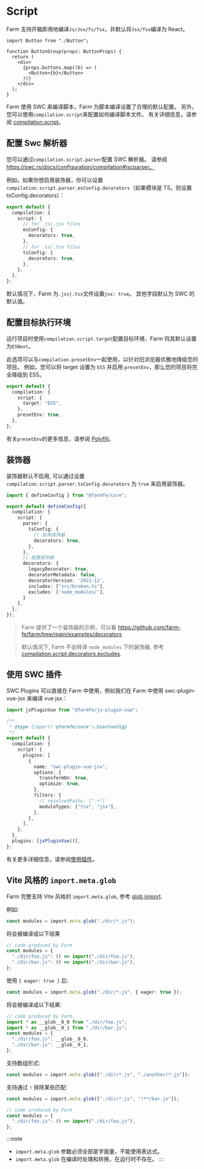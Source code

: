 # Script

Farm 支持开箱即用地编译`Js/Jsx/Ts/Tsx`，并默认将`Jsx/Tsx`编译为 React。

```tsx title="./button.tsx"
import Button from "./Button";

function ButtonGroup(props: ButtonProps) {
  return (
    <div>
      {props.buttons.map((b) => (
        <Button>{b}</Button>
      ))}
    </div>
  );
}
```

Farm 使用 SWC 来编译脚本，Farm 为脚本编译设置了合理的默认配置。 另外，您可以使用`compilation.script`来配置如何编译脚本文件。 有关详细信息，请参阅 [compilation.script](/docs/config/farm-config#compilation-options)。

## 配置 Swc 解析器

您可以通过`compilation.script.parser`配置 SWC 解析器。 请参阅 https://swc.rs/docs/configuration/compilation#jscparser。

例如，如果你想启用装饰器，你可以设置`compilation.script.parser.esConfig.decorators`（如果模块是 TS，则设置 tsConfig.decorators）：

```ts title="farm.config.ts"
export default {
  compilation: {
    script: {
      // for .js/.jsx files
      esConfig: {
        decorators: true,
      },
      // for .ts/.tsx files
      tsConfig: {
        decorators: true,
      },
    },
  },
};
```

默认情况下，Farm 为`.jsx|.tsx`文件设置`jsx: true`。 其他字段默认为 SWC 的默认值。

## 配置目标执行环境

运行项目时使用`compilation.script.target`配置目标环境，Farm 将其默认设置为`ESNext`。

此选项可以与`compilation.presetEnv`一起使用，以针对旧浏览器优雅地降级您的项目。 例如，您可以将 target 设置为 `ES5` 并启用 `presetEnv`，那么您的项目将完全降级到 ES5。

```ts title="farm.config.ts"
export default {
  compilation: {
    script: {
      target: "ES5",
    },
    presetEnv: true,
  },
};
```

有关`presetEnv`的更多信息，请参阅 [Polyfill](/docs/features/polyfill)。

## 装饰器

装饰器默认不启用, 可以通过设置 `compilation.script.parser.tsConfig.decorators` 为 `true` 来启用装饰器。

```ts
import { defineConfig } from "@farmfe/core";

export default defineConfig({
  compilation: {
    script: {
      parser: {
        tsConfig: {
          // 启用装饰器
          decorators: true,
        },
      },
      // 配置装饰器
      decorators: {
        legacyDecorator: true,
        decoratorMetadata: false,
        decoratorVersion: '2021-12',
        includes: ["src/broken.ts"],
        excludes: ['node_modules/'],
      }
    },
  },
});
```

> Farm 提供了一个装饰器的示例，可以看 https://github.com/farm-fe/farm/tree/main/examples/decorators

> 默认情况下, Farm 不会转译 `node_modules` 下的装饰器, 参考 [compilation.script.decorators.excludes](/docs/config/farm-config#scriptdecorators).

## 使用 SWC 插件

SWC Plugins 可以直接在 Farm 中使用，例如我们在 Farm 中使用 swc-plugin-vue-jsx 来编译 vue jsx：

```ts title="farm.config.ts"
import jsPluginVue from "@farmfe/js-plugin-vue";

/**
 * @type {import('@farmfe/core').UserConfig}
 */
export default {
  compilation: {
    script: {
      plugins: [
        {
          name: "swc-plugin-vue-jsx",
          options: {
            transformOn: true,
            optimize: true,
          },
          filters: {
            // resolvedPaths: [".+"]
            moduleTypes: ["tsx", "jsx"],
          },
        },
      ],
    },
  },
  plugins: [jsPluginVue()],
};
```

有关更多详细信息，请参阅[使用插件](/docs/using-plugins#using-swc-plugins)。

## Vite 风格的 `import.meta.glob`

Farm 完整支持 Vite 风格的 `import.meta.glob`, 参考 [glob import](https://vitejs.dev/guide/features.html#glob-import).

例如:

```ts
const modules = import.meta.glob("./dir/*.js");
```

将会被编译成以下结果

```ts
// code produced by Farm
const modules = {
  "./dir/foo.js": () => import("./dir/foo.js"),
  "./dir/bar.js": () => import("./dir/bar.js"),
};
```

使用 `{ eager: true }` 后:

```ts
const modules = import.meta.glob("./dir/*.js", { eager: true });
```

将会被编译成以下结果:

```ts
// code produced by Farm
import * as __glob__0_0 from "./dir/foo.js";
import * as __glob__0_1 from "./dir/bar.js";
const modules = {
  "./dir/foo.js": __glob__0_0,
  "./dir/bar.js": __glob__0_1,
};
```

支持数组形式:

```ts
const modules = import.meta.glob(["./dir/*.js", "./another/*.js"]);
```

支持通过 `!` 排除某些匹配:

```ts
const modules = import.meta.glob(["./dir/*.js", "!**/bar.js"]);
```

```ts
// code produced by Farm
const modules = {
  "./dir/foo.js": () => import("./dir/foo.js"),
};
```

:::note

- `import.meta.glob` 参数必须全部是字面量，不能使用表达式。
- `import.meta.glob` 在编译时处理和转换，在运行时不存在。
  :::
